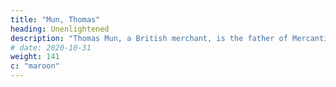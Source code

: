 ```yaml
---
title: "Mun, Thomas"
heading: Unenlightened
description: "Thomas Mun, a British merchant, is the father of Mercantilism which mutated into Neo-classical Economics after the Marginal Revolution"
# date: 2020-10-31
weight: 141
c: "maroon"
---
```


<!-- . He wrote England's Treasure on Foreign Trade which became the bible of the European merchants who colonized the rest of the world and brought suffering and death to so many people -->